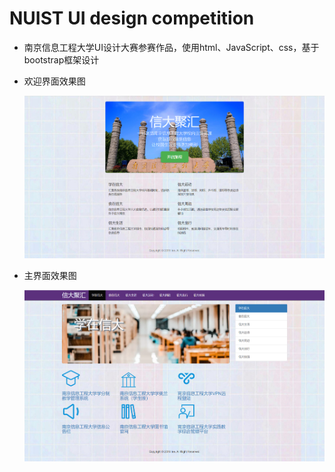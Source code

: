 # NUIST UI design competition

+ 南京信息工程大学UI设计大赛参赛作品，使用html、JavaScript、css，基于bootstrap框架设计

+ 欢迎界面效果图

  ![main](/display/main.png)

+ 主界面效果图

  ![主界面](/display/learn.png)

  